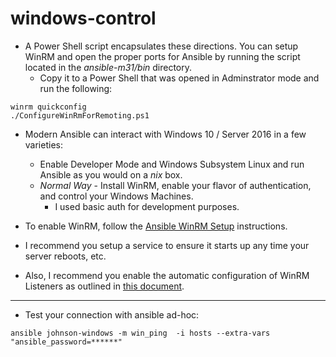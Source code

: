 # windows-control

* A Power Shell script encapsulates these directions.  You can setup WinRM and open the proper ports for Ansible by running 
  the script located in the _ansible-m31/bin_ directory.
  * Copy it to a Power Shell that was opened in Adminstrator mode and run the following:
```
winrm quickconfig
./ConfigureWinRmForRemoting.ps1
```

* Modern Ansible can interact with Windows 10 / Server 2016 in a few varieties:
  * Enable Developer Mode and Windows Subsystem Linux and run Ansible as you would on a _nix_ box.
  * _Normal Way_ - Install WinRM, enable your flavor of authentication, and control your Windows Machines.
    * I used basic auth for development purposes.

* To enable WinRM, follow the [Ansible WinRM Setup](http://docs.ansible.com/ansible/latest/user_guide/windows_setup.html#winrm-setup) instructions.
* I recommend you setup a service to ensure it starts up any time your server reboots, etc.
* Also, I recommend you enable the automatic configuration of WinRM Listeners as outlined in [this document](https://www.infrasightlabs.com/how-to-enable-winrm-on-windows-servers-clients#configure_winrm_listener).

---

* Test your connection with ansible ad-hoc:
```
ansible johnson-windows -m win_ping  -i hosts --extra-vars "ansible_password=******"
```
